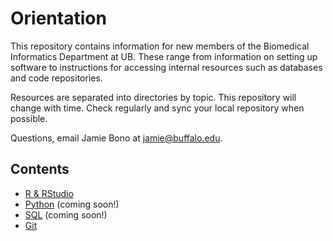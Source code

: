 # Orientation

This repository contains information for new members of the Biomedical Informatics Department at UB. These range from information on setting up software to instructions for accessing internal resources such as databases and code repositories.

Resources are separated into directories by topic. This repository will change with time. Check regularly and sync your local repository when possible.

Questions, email Jamie Bono at [jamie@buffalo.edu](mailto:jamie@buffalo.edu).

## Contents

* [R & RStudio](https://github.com/UB-BiomedicalInformatics/orientation/blob/master/R/README.md)
* [Python](https://github.com/UB-BiomedicalInformatics/orientation/blob/master/Python/README.md) (coming soon!)
* [SQL](https://github.com/UB-BiomedicalInformatics/orientation/blob/master/SQL/README.md) (coming soon!)
* [Git](https://github.com/UB-BiomedicalInformatics/orientation/blob/master/Git/README.md)

